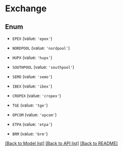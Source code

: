 # Exchange


## Enum

* `EPEX` (value: `'epex'`)

* `NORDPOOL` (value: `'nordpool'`)

* `HUPX` (value: `'hupx'`)

* `SOUTHPOOL` (value: `'southpool'`)

* `SEMO` (value: `'semo'`)

* `IBEX` (value: `'ibex'`)

* `CROPEX` (value: `'cropex'`)

* `TGE` (value: `'tge'`)

* `OPCOM` (value: `'opcom'`)

* `ETPA` (value: `'etpa'`)

* `BRM` (value: `'brm'`)

[[Back to Model list]](../README.md#documentation-for-models) [[Back to API list]](../README.md#documentation-for-api-endpoints) [[Back to README]](../README.md)


